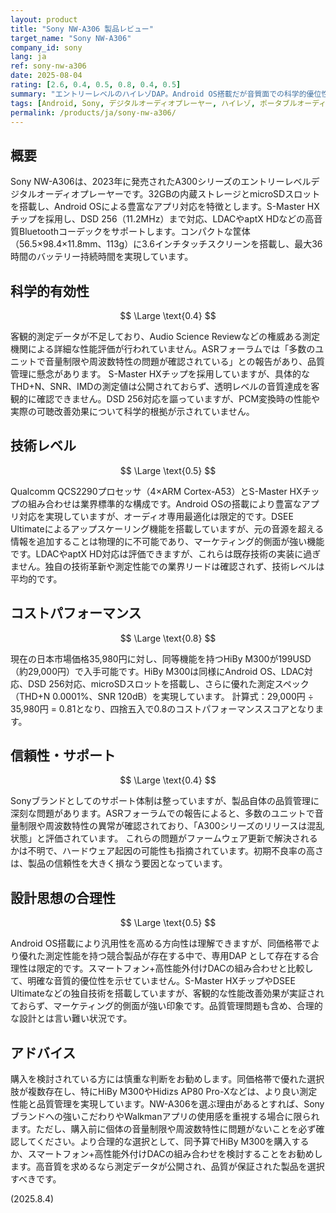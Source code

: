 ```yaml
---
layout: product
title: "Sony NW-A306 製品レビュー"
target_name: "Sony NW-A306"
company_id: sony
lang: ja
ref: sony-nw-a306
date: 2025-08-04
rating: [2.6, 0.4, 0.5, 0.8, 0.4, 0.5]
summary: "エントリーレベルのハイレゾDAP。Android OS搭載だが音質面での科学的優位性は限定的で、コストパフォーマンスも競合他社に劣る。"
tags: [Android, Sony, デジタルオーディオプレーヤー, ハイレゾ, ポータブルオーディオ]
permalink: /products/ja/sony-nw-a306/
---
```

## 概要

Sony NW-A306は、2023年に発売されたA300シリーズのエントリーレベルデジタルオーディオプレーヤーです。32GBの内蔵ストレージとmicroSDスロットを搭載し、Android OSによる豊富なアプリ対応を特徴とします。S-Master HXチップを採用し、DSD 256（11.2MHz）まで対応、LDACやaptX HDなどの高音質Bluetoothコーデックをサポートします。コンパクトな筐体（56.5×98.4×11.8mm、113g）に3.6インチタッチスクリーンを搭載し、最大36時間のバッテリー持続時間を実現しています。

## 科学的有効性

$$ \Large \text{0.4} $$

客観的測定データが不足しており、Audio Science Reviewなどの権威ある測定機関による詳細な性能評価が行われていません。ASRフォーラムでは「多数のユニットで音量制限や周波数特性の問題が確認されている」との報告があり、品質管理に懸念があります。<grok-card data-id="aaddbb" data-type="citation_card"></grok-card> S-Master HXチップを採用していますが、具体的なTHD+N、SNR、IMDの測定値は公開されておらず、透明レベルの音質達成を客観的に確認できません。DSD 256対応を謳っていますが、PCM変換時の性能や実際の可聴改善効果について科学的根拠が示されていません。

## 技術レベル

$$ \Large \text{0.5} $$

Qualcomm QCS2290プロセッサ（4×ARM Cortex-A53）とS-Master HXチップの組み合わせは業界標準的な構成です。Android OSの搭載により豊富なアプリ対応を実現していますが、オーディオ専用最適化は限定的です。DSEE Ultimateによるアップスケーリング機能を搭載していますが、元の音源を超える情報を追加することは物理的に不可能であり、マーケティング的側面が強い機能です。LDACやaptX HD対応は評価できますが、これらは既存技術の実装に過ぎません。独自の技術革新や測定性能での業界リードは確認されず、技術レベルは平均的です。

## コストパフォーマンス

$$ \Large \text{0.8} $$

現在の日本市場価格35,980円に対し、同等機能を持つHiBy M300が199USD（約29,000円）で入手可能です。HiBy M300は同様にAndroid OS、LDAC対応、DSD 256対応、microSDスロットを搭載し、さらに優れた測定スペック（THD+N 0.0001%、SNR 120dB）を実現しています。<grok-card data-id="52e3e1" data-type="citation_card"></grok-card> 計算式：29,000円 ÷ 35,980円 = 0.81となり、四捨五入で0.8のコストパフォーマンススコアとなります。

## 信頼性・サポート

$$ \Large \text{0.4} $$

Sonyブランドとしてのサポート体制は整っていますが、製品自体の品質管理に深刻な問題があります。ASRフォーラムでの報告によると、多数のユニットで音量制限や周波数特性の異常が確認されており、「A300シリーズのリリースは混乱状態」と評価されています。<grok-card data-id="44a829" data-type="citation_card"></grok-card> これらの問題がファームウェア更新で解決されるかは不明で、ハードウェア起因の可能性も指摘されています。初期不良率の高さは、製品の信頼性を大きく損なう要因となっています。

## 設計思想の合理性

$$ \Large \text{0.5} $$

Android OS搭載により汎用性を高める方向性は理解できますが、同価格帯でより優れた測定性能を持つ競合製品が存在する中で、専用DAP として存在する合理性は限定的です。スマートフォン+高性能外付けDACの組み合わせと比較して、明確な音質的優位性を示せていません。S-Master HXチップやDSEE Ultimateなどの独自技術を搭載していますが、客観的な性能改善効果が実証されておらず、マーケティング的側面が強い印象です。品質管理問題も含め、合理的な設計とは言い難い状況です。

## アドバイス

購入を検討されている方には慎重な判断をお勧めします。同価格帯で優れた選択肢が複数存在し、特にHiBy M300やHidizs AP80 Pro-Xなどは、より良い測定性能と品質管理を実現しています。NW-A306を選ぶ理由があるとすれば、Sonyブランドへの強いこだわりやWalkmanアプリの使用感を重視する場合に限られます。ただし、購入前に個体の音量制限や周波数特性に問題がないことを必ず確認してください。より合理的な選択として、同予算でHiBy M300を購入するか、スマートフォン+高性能外付けDACの組み合わせを検討することをお勧めします。高音質を求めるなら測定データが公開され、品質が保証された製品を選択すべきです。

(2025.8.4)
